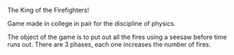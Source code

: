 The King of the Firefighters!

Game made in college in pair for the discipline of physics.

The object of the game is to put out all the fires using a seesaw before time runs out. There are 3 phases, each one increases the number of fires.
